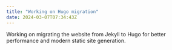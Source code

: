 ```yaml
---
title: "Working on Hugo migration"
date: 2024-03-07T07:34:43Z
---
```


Working on migrating the website from Jekyll to Hugo for better performance and modern static site generation.